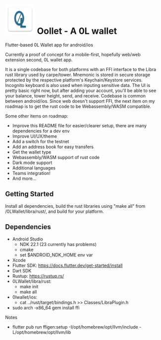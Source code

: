 # ![alt text](icons/ol_logo_whitebg_square/res/mipmap-xhdpi/ic_launcher.png) Oollet - A 0L wallet 
Flutter-based 0L Wallet app for android/ios

Currently a proof of concept for a mobile-first, hopefully web/web extension second, 0L wallet app.

It is a single codebase for both platforms with an FFI interface to the Libra rust library used by carpe/tower. Mnemonic is stored in secure storage protected by the respective platform's Keychain/Keystore services. Incognito keyboard is also used when inputing sensitive data. The UI is pretty basic right now, but after adding your account, you'll be able to see your balance, tower height, send, and receive. Codebase is common between android/ios. Since web doesn't support FFI, the next item on my roadmap is to get the rust code to be Webassembly/WASM compatible.

Some other items on roadmap:
- Improve this README file for easier/clearer setup, there are many dependencies for a dev env
- Improve UI/UX/theme
- Add a switch for the testnet
- Add an address book for easy transfers
- Get the wallet type
- Webassembly/WASM support of rust code
- Dark mode support
- Additional languages
- Teams integration!
- And more...

## Getting Started
Install all dependencies, build the rust libraries using "make all" from /0LWallet/libra/rust/, 
and build for your platform.

## Dependencies
- Android Studio
  -  NDK 22.1 (23 currently has problems)
  -  cmake
  -  set $ANDROID_NDK_HOME env var
- Xcode
- Flutter SDK: https://docs.flutter.dev/get-started/install
- Dart SDK
- Rustup: https://rustup.rs/
- 0LWallet/libra/rust:
  -   make init
  -   make all
- 0lwallet/ios:
  -   cat ../rust/target/bindings.h >> Classes/LibraPlugin.h
- sudo arch -x86_64 gem install ffi


Notes
- flutter pub run ffigen:setup -I/opt/homebrew/opt/llvm/include -L/opt/homebrew/opt/llvm/lib


